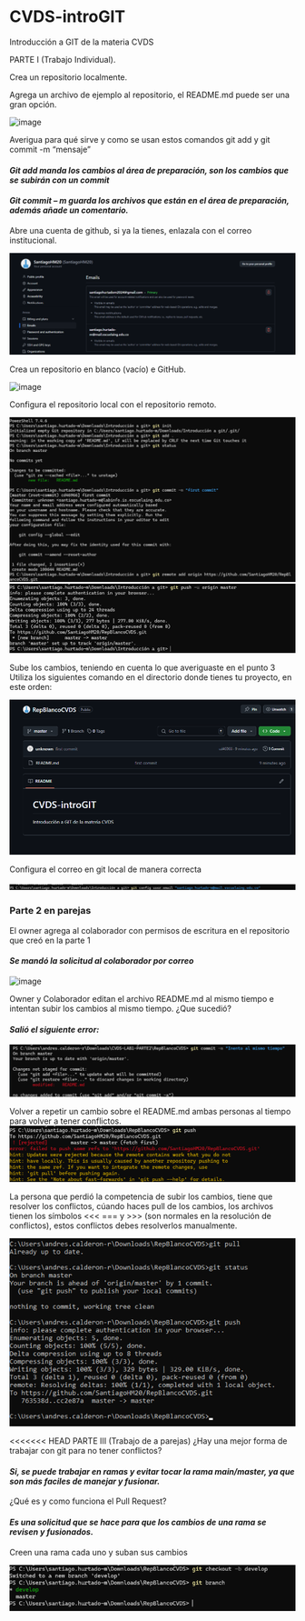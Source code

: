 
# CVDS-introGIT
Introducción a GIT de la materia CVDS


PARTE I (Trabajo Individual).

Crea un repositorio localmente.

Agrega un archivo de ejemplo al repositorio, el README.md puede ser una gran opción.

![image](assets/creación%20repo%20local.png)


 Averigua para qué sirve y como se usan estos comandos git add y git commit -m “mensaje”


#### _Git add manda los cambios al área de preparación, son los cambios que se subirán con un commit_

#### _Git commit – m guarda los archivos que están en el área de preparación, además añade un comentario._


Abre una cuenta de github, si ya la tienes, enlazala con el correo institucional.

![image](assets//Config%20correos.png)



Crea un repositorio en blanco (vacío) e GitHub.

![image](assets//creación%20repo%20en%20blanco.png)



Configura el repositorio local con el repositorio remoto.

![image](assets//subir%20cambios.png)
![image](assets//subir%20cambios%202.png)



Sube los cambios, teniendo en cuenta lo que averiguaste en el punto 3 Utiliza los siguientes comando en el directorio donde tienes tu proyecto, en este orden:

![image](assets//cambios%20subidos.png)

Configura el correo en git local de manera correcta

![image](assets/correoEnTerminal.png)

### Parte 2 en parejas

El owner agrega al colaborador con permisos de escritura en el repositorio que creó en la parte 1
#### _Se mandó la solicitud al colaborador por correo_
![image](assets/añadirColaborador.png)

Owner y Colaborador editan el archivo README.md al mismo tiempo e intentan subir los cambios al mismo tiempo.
¿Que sucedió?
#### _Salió el siguiente error:_
![image](assets/error%20al%20subir.png)




Volver a repetir un cambio sobre el README.md ambas personas al tiempo para volver a tener conflictos.
![image](assets/conflicto%20al%20tiempo2.png)

La persona que perdió la competencia de subir los cambios, tiene que resolver los conflictos, cúando haces pull de los cambios, los archivos tienen los símbolos <<< === y >>> (son normales en la resolución de conflictos), estos conflictos debes resolverlos manualmente. 

![image](assets/Conflicto%20resuelto.png)

<<<<<<< HEAD
PARTE III (Trabajo de a parejas)
¿Hay una mejor forma de trabajar con git para no tener conflictos?

#### _Si, se puede trabajar en ramas y evitar tocar la rama main/master, ya que son más faciles de manejar y fusionar._

¿Qué es y como funciona el Pull Request?

#### _Es una solicitud que se hace para que los cambios de una rama se revisen y fusionados._

Creen una rama cada uno y suban sus cambios

![image](assets/crear%20rama%20develop.png)
